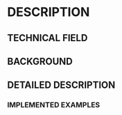 # DESCRIPTION

## TECHNICAL FIELD

## BACKGROUND

## DETAILED DESCRIPTION

### IMPLEMENTED EXAMPLES

